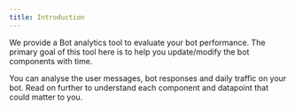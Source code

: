 ```yaml
---
title: Introduction
---
```


We provide a Bot analytics tool to evaluate your bot performance. The primary goal of this tool here is to help you update/modify the bot components with time. 

You can analyse the user messages, bot responses and daily traffic on your bot. Read on further to understand each component and datapoint that could matter to you. 

